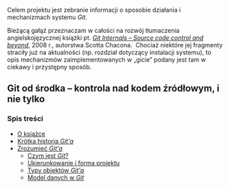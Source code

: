 Celem projektu jest zebranie informacji o sposobie działania i mechanizmach systemu *Git*.

Bieżącą gałąź przeznaczam w całości na rozwój tłumaczenia angielskojęzycznej książki pt. [*Git Internals – Source code control and beyond*](https://github.com/pluralsight/git-internals-pdf/blob/master/drafts/peepcode-git.pdf), 2008 r., autorstwa Scotta Chacona. 
Chociaż niektóre jej fragmenty straciły już na aktualności (np. rozdział dotyczący instalacji systemu), to opis mechanizmów zaimplementowanych w „gicie” podany jest tam w ciekawy i przystępny sposób.

## **Git od środka** – kontrola nad kodem źródłowym, i nie tylko

### Spis treści
* [O książce](./doc/s0-c01-about.md)
* [Krótka historia *Git'a*](./doc/s0-c03-short-story.md)
* [Zrozumieć *Git'a*](./doc/s1-c00-understanding-git.md)
  - [Czym jest *Git*?](./doc/s1-c01-what-is-git.md)
  - [Ukierunkowanie i forma projektu](./doc/s1-c02-focus-design.md)
  - [Typy obiektów *Git'a*](./doc/s1-c03-object-types.md)
  - [Model danych w *Git*](./doc/s1-c05-the-data-model.md)  

